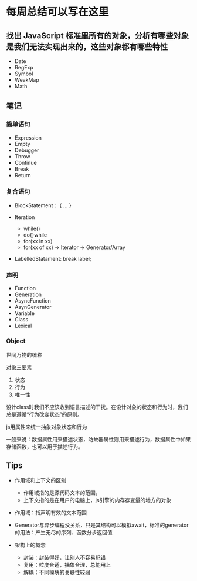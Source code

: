 # 每周总结可以写在这里

## 找出 JavaScript 标准里所有的对象，分析有哪些对象是我们无法实现出来的，这些对象都有哪些特性

- Date
- RegExp 
- Symbol
- WeakMap
- Math

## 笔记

### 简单语句

- Expression
- Empty
- Debugger
- Throw
- Continue
- Break
- Return

### 复合语句

- BlockStatement： { ... }
- Iteration
  - while()
  - do{}while
  - for(xx in xx)
  - for(xx of xx) => Iterator => Generator/Array

- LabelledStatament: break label;

### 声明

- Function
- Generation
- AsyncFunction
- AsynGenerator
- Variable
- Class
- Lexical



### Object

世间万物的统称

对象三要素

1. 状态
2. 行为
3. 唯一性



设计class时我们不应该收到语言描述的干扰。在设计对象的状态和行为时，我们总是遵循“行为改变状态”的原则。


js用属性来统一抽象对象状态和行为

一般来说：数据属性用来描述状态，防蚊器属性则用来描述行为，数据属性中如果存储函数，也可以用于描述行为。

## Tips

- 作用域和上下文的区别
  - 作用域指的是源代码文本的范围，
  - 上下文指的是在用户的电脑上，js引擎的内存存变量的地方的对象

- 作用域：指声明有效的文本范围
- Generator与异步编程没关系，只是其结构可以模拟await，标准的generator的用法：产生无尽的序列、函数分步返回值
- 架构上的概念
  - 封装：封装得好，让别人不容易犯错
  - 复用：粒度合适，抽象合理，总能用上
  - 解耦：不同模块的关联性较弱